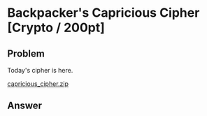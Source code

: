 # Backpacker's Capricious Cipher [Crypto / 200pt]

## Problem
Today's cipher is here.

[capricious_cipher.zip](https://github.com/AkashiSN/SECCON2016-Online-CTF/blob/master/Crypto/Backpackers_Capricious_Cipher/capricious_cipher.zip)

## Answer
